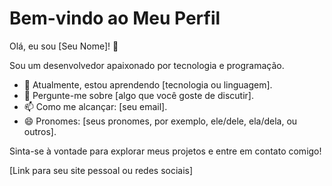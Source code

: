 # Bem-vindo ao Meu Perfil

Olá, eu sou [Seu Nome]! 👋

Sou um desenvolvedor apaixonado por tecnologia e programação.

- 🌱 Atualmente, estou aprendendo [tecnologia ou linguagem].
- 💬 Pergunte-me sobre [algo que você goste de discutir].
- 📫 Como me alcançar: [seu email].
- 😄 Pronomes: [seus pronomes, por exemplo, ele/dele, ela/dela, ou outros].

Sinta-se à vontade para explorar meus projetos e entre em contato comigo!

[Link para seu site pessoal ou redes sociais]
